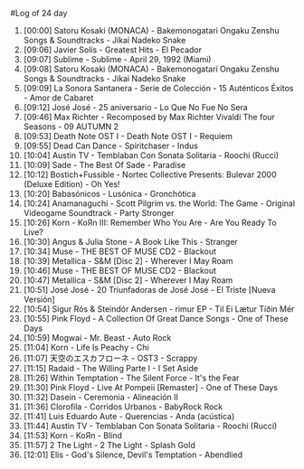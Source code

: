 #Log of 24 day

1. [00:00] Satoru Kosaki (MONACA) - Bakemonogatari Ongaku Zenshu Songs & Soundtracks - Jikai Nadeko Snake
1. [09:06] Javier Solís - Greatest Hits - El Pecador
1. [09:07] Sublime - Sublime - April 29, 1992 (Miami)
1. [09:08] Satoru Kosaki (MONACA) - Bakemonogatari Ongaku Zenshu Songs & Soundtracks - Jikai Nadeko Snake
1. [09:09] La Sonora Santanera - Serie de Colección - 15 Auténticos Éxitos - Amor de Cabaret
1. [09:12] José José - 25 aniversario - Lo Que No Fue No Sera
1. [09:46] Max Richter - Recomposed by Max Richter Vivaldi The four Seasons - 09 AUTUMN 2
1. [09:53] Death Note OST I - Death Note OST I - Requiem
1. [09:55] Dead Can Dance - Spiritchaser - Indus
1. [10:04] Austin TV - Temblaban Con Sonata Solitaria - Roochi (Rucci)
1. [10:09] Sade - The Best Of Sade - Paradise
1. [10:12] Bostich+Fussible - Nortec Collective Presents: Bulevar 2000 (Deluxe Edition) - Oh Yes!
1. [10:20] Babasónicos - Lusónica - Gronchótica
1. [10:24] Anamanaguchi - Scott Pilgrim vs. the World: The Game - Original Videogame Soundtrack - Party Stronger
1. [10:26] Korn - KoЯn III: Remember Who You Are - Are You Ready To Live?
1. [10:30] Angus & Julia Stone - A Book Like This - Stranger
1. [10:34] Muse - THE BEST OF MUSE CD2 - Blackout
1. [10:39] Metallica - S&M [Disc 2] - Wherever I May Roam
1. [10:46] Muse - THE BEST OF MUSE CD2 - Blackout
1. [10:47] Metallica - S&M [Disc 2] - Wherever I May Roam
1. [10:51] José José - 20 Triunfadoras de José José - El Triste [Nueva Versión]
1. [10:54] Sigur Rós & Steindór Andersen - rimur EP - Til Ei Lætur Tíðin Mér
1. [10:55] Pink Floyd - A Collection Of Great Dance Songs - One of These Days
1. [10:59] Mogwai - Mr. Beast - Auto Rock
1. [11:04] Korn - Life Is Peachy - Chi
1. [11:07] 天空のエスカフローネ - OST3 - Scrappy
1. [11:15] Radaid - The Willing Parte I - I Set Aside
1. [11:26] Within Temptation - The Silent Force - It's the Fear
1. [11:30] Pink Floyd - Live At Pompeii [Remaster] - One of These Days
1. [11:32] Dasein - Ceremonia - Alineación II
1. [11:36] Clorofila - Corridos Urbanos - BabyRock Rock
1. [11:41] Luis Eduardo Aute - Querencias - Anda (acústica)
1. [11:44] Austin TV - Temblaban Con Sonata Solitaria - Roochi (Rucci)
1. [11:53] Korn - KoЯn - Blind
1. [11:57] 2 The Light - 2 The Light - Splash Gold
1. [12:01] Elis - God's Silence, Devil's Temptation - Abendlied
